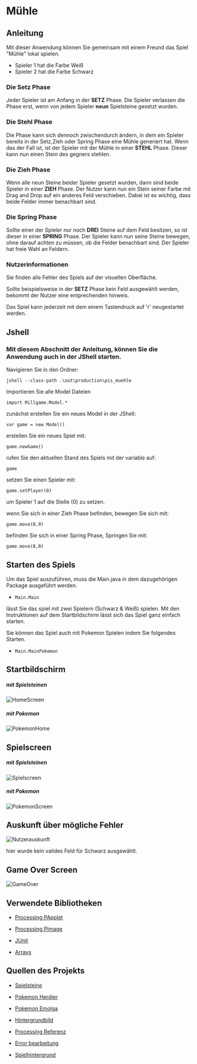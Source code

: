 # Mühle

## Anleitung

Mit dieser Anwendung können Sie gemeinsam mit einem Freund das Spiel "Mühle" lokal spielen.

+ Spieler 1 hat die Farbe Weiß
+ Spieler 2 hat die Farbe Schwarz


### Die Setz Phase
Jeder Spieler ist am Anfang in der __SETZ__ Phase.
Die Spieler verlassen die Phase erst, wenn von jedem Spieler __neun__ Spielsteine gesetzt wurden.

### Die Stehl Phase
Die Phase kann sich dennoch zwischendurch ändern, in dem ein Spieler bereits in der Setz,Zieh oder Spring Phase eine Mühle generiert hat.
Wenn das der Fall ist, ist der Spieler mit der Mühle in einer __STEHL__ Phase.
Dieser kann nun einen Stein des gegners stehlen.


### Die Zieh Phase
Wenn alle neun Steine beider Spieler gesetzt wurden, dann sind beide Spieler in einer __ZIEH__ Phase.
Der Nutzer kann nun ein Stein seiner Farbe mit Drag and Drop auf ein anderes Feld verschieben.
Dabei ist es wichtig, dass beide Felder immer benachbart sind.


### Die Spring Phase
Sollte einer der Spieler nur noch __DREI__ Steine auf dem Feld besitzen, so ist dieser in einer __SPRING__
Phase.
Der Spieler kann nun seine Steine bewegen, ohne darauf achten zu müssen, ob die Felder benachbart sind.
Der Spieler hat freie Wahl an Feldern.



### Nutzerinformationen

Sie finden alle Fehler des Spiels auf der visuellen Oberfläche.

Sollte beispielsweise in der __SETZ__ Phase kein Feld ausgewählt werden, bekommt der Nutzer eine entprechenden hinweis.

Das Spiel kann jederzeit mit dem einem Tastendruck auf 'r' neugestartet werden.


## Jshell

### Mit diesem Abschnitt der Anleitung, können Sie die Anwendung auch in der JShell starten.

Navigieren Sie in den Ordner:

````shell
jshell --class-path .\out\production\pis_muehle
````

Importieren Sie alle Model Dateien

````shell
import Millgame.Model.*
````

zunächst erstellen Sie ein neues Model in der JShell:

```console
var game = new Model()
```

erstellen Sie ein neues Spiel mit:

```console
game.newGame()
```

rufen Sie den aktuellen Stand des Spiels mit der variable auf:

```console
game
```

setzen Sie einen Spieler mit:

```console
game.setPlayer(0)
```` 
um Spieler 1 auf die Stelle (0) zu setzen.

wenn Sie sich in einer Zieh Phase befinden, bewegen Sie sich mit:

```console
game.move(8,9)
````

befinden Sie sich in einer Spring Phase, Springen Sie mit:

```console
game.move(8,0)
````


## Starten des Spiels

Um das Spiel auszuführen, muss die Main.java in dem dazugehörigen Package ausgeführt werden.
+ ``Main.Main``

lässt Sie das spiel mit zwei Spielern (Schwarz & Weiß) spielen.
Mit den Instruktionen auf dem Startbildschirm lässt sich das Spiel ganz einfach starten.

Sie können das Spiel auch mit Pokemon Spielen indem Sie folgendes Starten.
+ `Main.MainPokemon`



## Startbildschirm

<h5> mit Spielsteinen </h5>

![HomeScreen](screenshots/HomeScreen.png)

<h5> mit Pokemon </h5>

![PokemonHome](screenshots/PokemonHome.png)

## Spielscreen

<h5> mit Spielsteinen </h5>

![Spielscreen](screenshots/Spielscreen.png)

<h5> mit Pokemon </h5>

![PokemonScreen](screenshots/PokemonGame.png)

## Auskunft über mögliche Fehler

![Nutzerauskunft](screenshots/Nutzerinformation.png)

<p>hier wurde kein valides Feld für Schwarz ausgewählt.</p>

## Game Over Screen

![GameOver](screenshots/GameOver.png)


## Verwendete Bibliotheken

- [Processing PApplet](https://processing.github.io/processing-javadocs/core/processing/core/PApplet.html)

- [Processing PImage](https://processing.github.io/processing-javadocs/core/processing/core/PImage.html)

- [JUnit](https://junit.org/junit5/)

- [Arrays](https://docs.oracle.com/javase/7/docs/api/java/util/Arrays.html)


## Quellen des Projekts

- [Spielsteine](https://hotpot.ai/art-generator)

- [Pokemon Herdier](https://www.stickpng.com/de/img/tiere/die-unglaublichen/herdier-pokemon)

- [Pokemon Emolga](https://www.stickpng.com/de/img/comics-und-fantasy/verschiedene-comics/emolga-pokemon)

- [Hintergrundbild](https://wallpaperaccess.com/mill)

- [Processing Referenz](https://processing.org/)

- [Error bearbeitung](https://rollbar.com/blog/java-exceptions-hierarchy-explained/)

- [Spielhintergrund](https://www.freepik.com/free-photo/natural-wooden-background_5505940.htm#query=board%20background%20wood&position=1&from_view=search&track=ais&uuid=ff5c71bf-5973-444f-b08a-d666bff239ac)

